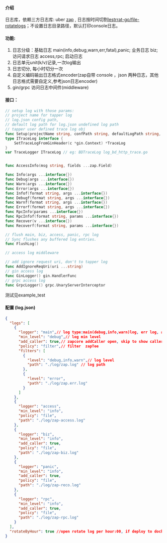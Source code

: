 #### 介绍

日志库，依赖三方日志库:  uber [zap](https://github.com/uber-go/zap) , 日志按时间切割[lestrrat-go/file-rotatelogs](github.com/lestrrat-go/file-rotatelogs)；不设置日志目录路径，默认打印console日志。

#### 功能:

1. 日志分级：基础日志 main(info,debug,warn,err,fatal),panic; 业务日志 biz; 访问请求日志 access,rpc; 启动日志
2. 日志单元unit(k/v)记录,一次log输出
3. 日志切分, 每小时切分一次
4. 自定义编码输出日志格式encoder(zap自带 console ，json 两种日志，其他日志格式需要自定义,参考json日志encoder)
5. gin/grpc 访问日志中间件(middleware)

#### 接口：

```go
// setup log with those params:
// project name for tapper log
// log.json config path,
// default log path for log.json undefined log path
// tapper user defined trace log obj
func Setup(projectName string, confPath string, defaultLogPath string, traceLogger tapper.ITraceLog) error
type ITraceLog interface {
	SetTraceLogFromGinHeader(c *gin.Context) *TraceLog
}
var TraceLogger ITraceLog // eg: BDTraceLog log_bd_http_trace.go


func AccessInfo(msg string, fields ...zap.Field)

func Info(args ...interface{})
func Debug(args ...interface{})
func Warn(args ...interface{})
func Error(args ...interface{})
func Infof(format string, args ...interface{})
func Debugf(format string, args ...interface{})
func Warnf(format string, args ...interface{})
func Errorf(format string, args ...interface{})
func RpcInfo(params ...interface{})
func RpcInfof(format string, params ...interface{})
func Recover(v ...interface{})
func Recoverf(format string, params ...interface{})

// flush main, biz, access, panic, rpc log
// Sync flushes any buffered log entries.
func FlushLog() 

// access log middleware

// add ignore request uri, don't to tapper log
func AddIgnoreReqUri(uri ...string)
// gin access log
func GinLogger() gin.HandlerFunc
// grpc access log
func GrpcLogger() grpc.UnaryServerInterceptor


```

测试见example_test

#### 配置 (log.json)

```json
{
  "logs": [
    {
      "logger": "main",// log type:main(debug,info,warn)log, err log, access log, biz log, panic log, rpc log 
      "min_level": "debug",// log min level 
      "add_caller": true,// zapcore addCaller open, skip to show caller line
      "policy": "filter",// filter  zapTee 
      "filters": [
        {
          "level": "debug,info,warn",// log level
          "path": "./log/zap.log" // log path
        },
        {
          "level": "error",
          "path": "./log/zap.err.log"
        }
      ]
    },
    {
      "logger": "access",
      "min_level": "info",
      "policy": "file",
      "path": "./log/zap-access.log"
    },
    {
      "logger": "biz",
      "min_level": "info",
      "add_caller": true,
      "policy": "file",
      "path": "./log/zap-biz.log"
    },
    {
      "logger": "panic",
      "min_level": "info",
      "add_caller": true,
      "policy": "file",
      "path": "./log/zap-reco.log"
    },
    {
      "logger": "rpc",
      "min_level": "info",
      "add_caller": true,
      "policy": "file",
      "path": "./log/zap-rpc.log"
    }
  ],
  "rotateByHour": true //open rotate log per hour:00, if deploy to docker in k8s, close
}

```



